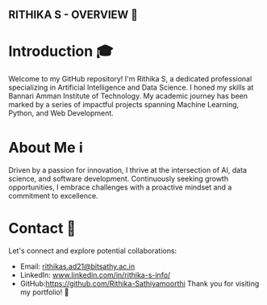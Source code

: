 ## RITHIKA S - OVERVIEW 🌟
# Introduction 🎓
Welcome to my GitHub repository! I'm Rithika S, a dedicated professional specializing in Artificial Intelligence and Data Science. I honed my skills at Bannari Amman Institute of Technology. My academic journey has been marked by a series of impactful projects spanning Machine Learning, Python, and Web Development.

# About Me ℹ️
Driven by a passion for innovation, I thrive at the intersection of AI, data science, and software development. Continuously seeking growth opportunities, I embrace challenges with a proactive mindset and a commitment to excellence.

# Contact 📩
Let's connect and explore potential collaborations:

* Email: rithikas.ad21@bitsathy.ac.in
* LinkedIn: www.linkedin.com/in/rithika-s-info/
* GitHub:https://github.com/Rithika-Sathiyamoorthi
Thank you for visiting my portfolio! 🚀

